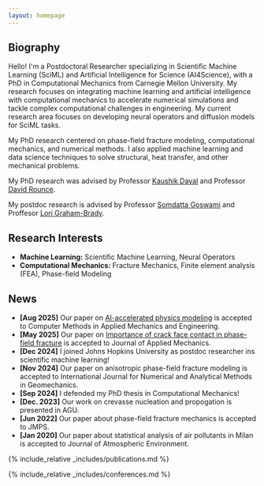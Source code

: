 ```yaml
---
layout: homepage
---
```


## Biography

Hello! I'm a Postdoctoral Researcher specializing in Scientific Machine Learning (SciML) and Artificial Intelligence for Science
(AI4Science), with a PhD in Computational Mechanics from Carnegie Mellon University. My research focuses on integrating
machine learning and artificial intelligence with computational mechanics to accelerate numerical simulations and tackle
complex computational challenges in engineering. My current research area focuses on developing neural operators and
diffusion models for SciML tasks.

My PhD research centered on phase-field fracture modeling, computational mechanics, and numerical methods. I also applied
machine learning and data science techniques to solve structural, heat transfer, and other mechanical problems.


My PhD research was advised by Professor <a href="https://www.cmu.edu/cee/people/faculty/dayal.html">Kaushik Dayal</a>
 and Professor <a href="https://www.cmu.edu/cee/people/faculty/rounce.html">David Rounce</a>. 
 
My postdoc research is advised by Professor <a href="https://engineering.jhu.edu/faculty/somdatta-goswami/">Somdatta Goswami</a> and Proffesor <a href="https://engineering.jhu.edu/faculty/lori-brady/">Lori Graham-Brady</a>.

## Research Interests

- **Machine Learning:** Scientific Machine Learning, Neural Operators
- **Computational Mechanics:** Fracture Mechanics, Finite element analysis (FEA), Phase-field Modeling
 

## News

- **[Aug 2025]** Our paper on <a href="https://www.sciencedirect.com/science/article/pii/S0045782525005912">AI-accelerated physics modeling</a> is accepted to Computer Methods in Applied Mechanics and Engineering.
- **[May 2025]** Our paper on <a href="[https://www.sciencedirect.com/science/article/pii/S0045782525005912](https://asmedigitalcollection.asme.org/appliedmechanics/article/92/9/091006/1215516/Crack-Face-Contact-Modeling-is-Essential-to)">Importance of crack face contact in phase-field fracture</a> is accepted to Journal of Applied Mechanics.
- **[Dec 2024]** I joined Johns Hopkins University as postdoc researcher ins scientific machine learning! 
- **[Nov 2024]** Our paper on anisotropic phase-field fracture modeling is accepted to International Journal for Numerical and Analytical Methods in Geomechanics.
- **[Sep 2024]** I defended my PhD thesis in Computational Mechanics! 
- **[Dec. 2023]** Our work on crevasse nucleation and propogation is presented in AGU.
- **[Jun 2022]** Our paper about phase-field fracture mechanics is accepted to JMPS.
- **[Jan 2020]** Our paper about statistical analysis of air pollutants in Milan is accepted to Journal of Atmospheric Environment.


{% include_relative _includes/publications.md %}

{% include_relative _includes/conferences.md %}
